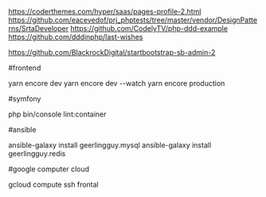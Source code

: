 
https://coderthemes.com/hyper/saas/pages-profile-2.html
https://github.com/eacevedof/prj_phptests/tree/master/vendor/DesignPatterns/SrtaDeveloper
https://github.com/CodelyTV/php-ddd-example
https://github.com/dddinphp/last-wishes

https://github.com/BlackrockDigital/startbootstrap-sb-admin-2

#frontend

yarn encore dev
yarn encore dev --watch
yarn encore production

#symfony

php bin/console lint:container


#ansible

ansible-galaxy install geerlingguy.mysql
ansible-galaxy install geerlingguy.redis

#google computer cloud

gcloud compute ssh frontal
